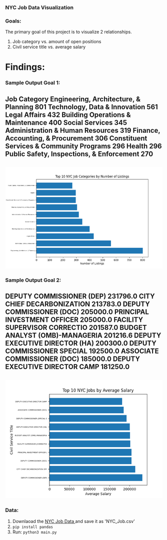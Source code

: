 ### NYC Job Data Visualization


### Goals:
The primary goal of this project is to visualize 2 relationships.
1. Job category vs. amount of open positions 
2. Civil service title vs. average salary 

# Findings:
### Sample Output Goal 1:
Job Category
Engineering, Architecture, & Planning        801
Technology, Data & Innovation                561
Legal Affairs                                432
Building Operations & Maintenance            400
Social Services                              345
Administration & Human Resources             319
Finance, Accounting, & Procurement           306
Constituent Services & Community Programs    296
Health                                       296
Public Safety, Inspections, & Enforcement    270
---
![Figure 1](./assets/Top_10_By_Cat.png)
--- 
### Sample Output Goal 2:
DEPUTY COMMISSIONER (DEP)         231796.0
CITY CHIEF DECARBONIZATION        213783.0
DEPUTY COMMISSIONER (DOC)         205000.0
PRINCIPAL INVESTMENT OFFICER      205000.0
FACILITY SUPERVISOR CORRECTIO     201587.0
BUDGET ANALYST (OMB)-MANAGERIA    201216.6
DEPUTY EXECUTIVE DIRECTOR (HA)    200300.0
DEPUTY COMMISSIONER SPECIAL       192500.0
ASSOCIATE COMMISSIONER (DOC)      185000.0
DEPUTY EXECUTIVE DIRECTOR CAMP    181250.0
--- 
![Figure 2](./assets/Top_10_Salary.png)
--- 

### Data:
1. Downlaoad the [NYC Job Data ](https://data.cityofnewyork.us/City-Government/NYC-Jobs/kpav-sd4t/explore/query/SELECT%0A%20%20%60job_id%60%2C%0A%20%20%60agency%60%2C%0A%20%20%60posting_type%60%2C%0A%20%20%60number_of_positions%60%2C%0A%20%20%60business_title%60%2C%0A%20%20%60civil_service_title%60%2C%0A%20%20%60title_classification%60%2C%0A%20%20%60title_code_no%60%2C%0A%20%20%60level%60%2C%0A%20%20%60job_category%60%2C%0A%20%20%60full_time_part_time_indicator%60%2C%0A%20%20%60career_level%60%2C%0A%20%20%60salary_range_from%60%2C%0A%20%20%60salary_range_to%60%2C%0A%20%20%60salary_frequency%60%2C%0A%20%20%60work_location%60%2C%0A%20%20%60division_work_unit%60%2C%0A%20%20%60job_description%60%2C%0A%20%20%60minimum_qual_requirements%60%2C%0A%20%20%60preferred_skills%60%2C%0A%20%20%60additional_information%60%2C%0A%20%20%60to_apply%60%2C%0A%20%20%60hours_shift%60%2C%0A%20%20%60work_location_1%60%2C%0A%20%20%60recruitment_contact%60%2C%0A%20%20%60residency_requirement%60%2C%0A%20%20%60posting_date%60%2C%0A%20%20%60post_until%60%2C%0A%20%20%60posting_updated%60%2C%0A%20%20%60process_date%60/page/filter) and save it as 'NYC_Job.csv'
2. `` pip install pandas ``
3. Run:  `` python3 main.py ``
